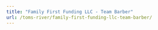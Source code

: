 ```yaml
---
title: "Family First Funding LLC - Team Barber"
url: /toms-river/family-first-funding-llc-team-barber/
---
```

